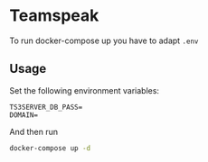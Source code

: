 # Teamspeak

To run docker-compose up you have to adapt `.env`

## Usage

Set the following environment variables:

```env
TS3SERVER_DB_PASS=
DOMAIN=
```

And then run

```sh
docker-compose up -d
```
